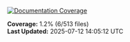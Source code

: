 <!-- Documentation Coverage Badge - Auto-generated by pre-commit hook -->
[![Documentation Coverage](https://img.shields.io/badge/Documentation%20Coverage-1.2%25-red?style=flat&logo=gitbook&logoColor=white)](./documentation-coverage-report.html)

**Coverage:** 1.2% (6/513 files)  
**Last Updated:** 2025-07-12 14:05:12 UTC
